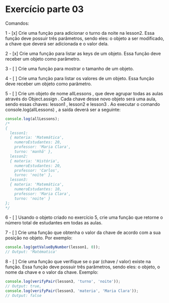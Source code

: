 # Exercício parte 03

Comandos: 

  1 - [x] Crie uma função para adicionar o turno da noite na lesson2. Essa função deve possuir três
  parâmetros, sendo eles: o objeto a ser modificado, a chave que deverá ser adicionada e o valor dela.

  2 - [x] Crie uma função para listar as keys de um objeto. Essa função deve receber um objeto como
  parâmetro.

  3 - [ ] Crie uma função para mostrar o tamanho de um objeto.

  4 - [ ] Crie uma função para listar os valores de um objeto. Essa função deve receber um objeto como
  parâmetro.

  5 - [ ] Crie um objeto de nome allLessons , que deve agrupar todas as aulas através do Object.assign .
  Cada chave desse novo objeto será uma aula, sendo essas chaves: lesson1 , lesson2 e lesson3 . Ao
  executar o comando console.log(allLessons) , a saída deverá ser a seguinte:

  ```js
  console.log(allLessons);
  /*
  {
    lesson1:
    { materia: 'Matemática',
      numeroEstudantes: 20,
      professor: 'Maria Clara',
      turno: 'manhã' },
    lesson2:
    { materia: 'História',
      numeroEstudantes: 20,
      professor: 'Carlos',
      turno: 'noite' },
    lesson3:
    { materia: 'Matemática',
      numeroEstudantes: 10,
      professor: 'Maria Clara',
      turno: 'noite' }
  };
  */
  ```

  6 - [ ] Usando o objeto criado no exercício 5, crie uma função que retorne o número total de estudantes
  em todas as aulas.

  7 - [ ] Crie uma função que obtenha o valor da chave de acordo com a sua posição no objeto. Por exemplo:

  ```js
  console.log(getValueByNumber(lesson1, 0));
  // Output: 'Matématica'
  ```

  8 - [ ] Crie uma função que verifique se o par (chave / valor) existe na função. Essa função deve
  possuir três parâmetros, sendo eles: o objeto, o nome da chave e o valor da chave. Exemplo:

  ```js
  console.log(verifyPair(lesson3, 'turno', 'noite'));
  // Output: true,
  console.log(verifyPair(lesson3, 'materia', 'Maria Clara'));
  // Output: false
  ```